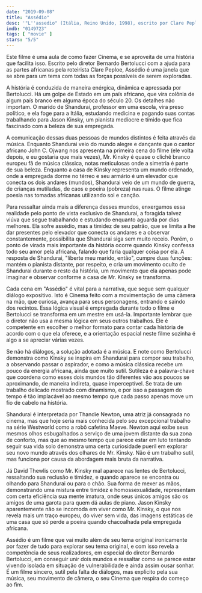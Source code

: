 ```yaml
---
date: "2019-09-08"
title: "Assédio"
desc: '"L''assedio" (Itália, Reino Unido, 1998), escrito por Clare Peploe, Bernardo Bertolucci e James Lasdun, dirigido por Bernardo Bertolucci, com Thandie Newton e David Thewlis. Da leva de DVDs.'
imdb: "0149723"
tags: [ "movie" ]
stars: "5/5"
---
```

Este filme é uma aula de como fazer Cinema, e se aproveita de uma história que facilita isso. Escrito pelo diretor Bernardo Bertolucci com a ajuda para as partes africanas pela roteirista Clare Peploe, Assédio é uma janela que se abre para um tema com todas as forças possíveis de serem exploradas.

A história é conduzida de maneira enérgica, dinâmica e apressada por Bertolucci. Há um golpe de Estado em um país africano, que vira colônia de algum país branco em alguma época do século 20. Os detalhes não importam. O marido de Shandurai, professor em uma escola, vira preso político, e ela foge para a Itália, estudando medicina e pagando suas contas trabalhando para Jason Kinsky, um pianista medíocre e tímido que fica fascinado com a beleza de sua empregada.

A comunicação dessas duas pessoas de mundos distintos é feita através da música. Enquanto Shandurai veio do mundo alegre e dançante que o cantor africano John C. Ojwang nos apresenta na primeira cena do filme (ele volta depois, e eu gostaria que mais vezes), Mr. Kinsky é quase o clichê branco europeu fã de música clássica, notas meticulosas onde a simetria é parte de sua beleza. Enquanto a casa de Kinsky representa um mundo ordenado, onde a empregada dorme no térreo e seu armário é um elevador que conecta os dois andares (mundos), Shandurai veio de um mundo de guerra, de crianças mutiladas, de caos e poeira (pobreza) nas ruas. O filme atinge poesia nas tomadas africanas utilizando sol e canção.

Para ressaltar ainda mais a diferença desses mundos, enxergamos essa realidade pelo ponto de vista exclusivo de Shandurai, a foragida talvez viúva que segue trabalhando e estudando enquanto aguarda por dias melhores. Ela sofre assédio, mas a timidez de seu patrão, que se limita a lhe dar presentes pelo elevador que conecta os andares e a observar constantemente, possibilita que Shandurai siga sem muito receio. Porém, o ponto de virada mais importante da história ocorre quando Kinsky confessa todo seu amor pela africana, falando que faria qualquer coisa por ela. A resposta de Shandurai, "liberte meu marido, então", cumpre duas funções: mantém o pianista distante, por respeito, e cria um movimento oculto de Shandurai durante o resto da história, um movimento que ela apenas pode imaginar e observar conforme a casa de Mr. Kinsky se transforma.

Cada cena em "Assédio" é vital para a narrativa, que segue sem qualquer diálogo expositivo. Isto é Cinema feito com a movimentação de uma câmera na mão, que curiosa, avança para seus personagens, entrando e saindo dos recintos. Essa lógica visual é empregada durante todo o filme e Bertolucci se transforma em um mestre em usá-la. Importante lembrar que o diretor não usa a mesma lógica em seus outros trabalhos. Ele é competente em escolher o melhor formato para contar cada história de acordo com o que ela oferece, e a orientação espacial neste filme sozinha é algo a se apreciar várias vezes.

Se não há diálogos, a solução adotada é a música. E note como Bertolucci demonstra como Kinsky se inspira em Shandurai para compor seu trabalho, a observando passar o aspirador, e como a música clássica recebe um pouco da energia africana, ainda que muito sutil. Sutileza é a palavra-chave que coordena como esses dois mundos tão diferentes vão aos poucos se aproximando, de maneira indireta, quase imperceptível. Se trata de um trabalho delicado mostrado com dinamismo, e por isso a passagem do tempo é tão implacável ao mesmo tempo que cada passo apenas move um fio de cabelo na história.

Shandurai é interpretada por Thandie Newton, uma atriz já consagrada no cinema, mas que hoje seria mais conhecida pelo seu excepcional trabalho na série Westworld como a robô cafetina Maeve. Newton aqui exibe seus mesmos olhos esbugalhados a serviço de uma jovem distante da sua zona de conforto, mas que ao mesmo tempo que parece estar em luto tentando seguir sua vida solo demonstra uma certa curiosidade pueril em explorar seu novo mundo através dos olhares de Mr. Kinsky. Não é um trabalho sutil, mas funciona por causa da abordagem mais bruta da narrativa.

Já David Thewlis como Mr. Kinsky mal aparece nas lentes de Bertolucci, ressaltando sua reclusão e timidez, e quando aparece se encontra ou olhando para Shandurai ou para o chão. Sua forma de mexer as mãos, demonstrando uma mistura entre timidez e homossexualidade, representam com certa eficiência sua mente imatura, onde seus únicos amigos são os amigos de uma garota para quem dá aulas de piano. Jason Kinsky aparentemente não se incomoda em viver como Mr. Kinsky, o que nos revela mais um traço europeu, do viver sem vida, das imagens estáticas de uma casa que só perde a poeira quando chacoalhada pela empregada africana.

Assédio é um filme que vai muito além de seu tema original ironicamente por fazer de tudo para explorar seu tema original, e com isso revela a competência de seus realizadores, em especial do diretor Bernardo Bertolucci, em conseguir unir dois mundos e ressaltar como se parece estar vivendo isolada em situação de vulnerabilidade e ainda assim ousar sonhar. É um filme sincero, sutil pela falta de diálogos, mas explícito pela sua música, seu movimento de câmera, o seu Cinema que respira do começo ao fim.
